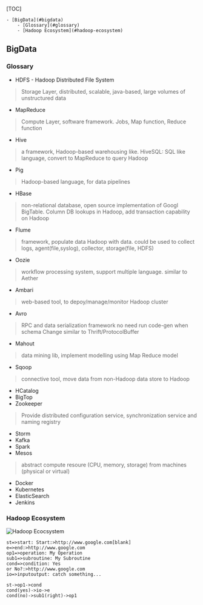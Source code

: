 [TOC]
<!-- TOC depthFrom:1 depthTo:6 withLinks:1 updateOnSave:1 orderedList:0 -->

	- [BigData](#bigdata)
		- [Glossary](#glossary)
		- [Hadoop Ecosystem](#hadoop-ecosystem)

<!-- /TOC -->
## BigData
### Glossary
  + HDFS - Hadoop Distributed File System
  > Storage Layer, distributed, scalable, java-based, large volumes of unstructured data
  + MapReduce
  > Compute Layer, software framework. Jobs, Map function, Reduce function
  + Hive
  > a framework, Hadoop-based warehousing like. HiveSQL: SQL like language,
  > convert to MapReduce to query Hadoop
  + Pig
  > Hadoop-based language, for data pipelines
  + HBase
  > non-relational database, open source implementation of Googl BigTable. Column DB
  lookups in Hadoop, add transaction capability on Hadoop
  + Flume
  > framework, populate data Hadoop with data.
  > could be used to collect logs, agent(file,syslog), collector, storage(file, HDFS)
  + Oozie
  > workflow processing system, support multiple language. similar to Aether
  + Ambari
  > web-based tool, to depoy/manage/monitor Hadoop cluster
  + Avro
  > RPC and data serialization framework
  > no need run code-gen when schema Change
  > similar to Thrift/ProtocolBuffer
  + Mahout
  > data mining lib, implement modelling using Map Reduce model
  + Sqoop
  > connective tool, move data from non-Hadoop data store to Hadoop
  + HCatalog
  + BigTop
  + Zookeeper
  > Provide distributed configuration service, synchronization service and
  > naming registry
  + Storm
  + Kafka
  + Spark
  + Mesos
  > abstract compute resoure (CPU, memory, storage) from machines (physical or virtual)
  >
  + Docker
  + Kubernetes
  + ElasticSearch
  + Jenkins
### Hadoop Ecosystem
  ![Hadoop Ecocsystem](http://www.searchtb.com/wp-content/uploads/2011/01/image0010.jpg)


```flow
st=>start: Start:>http://www.google.com[blank]
e=>end:>http://www.google.com
op1=>operation: My Operation
sub1=>subroutine: My Subroutine
cond=>condition: Yes
or No?:>http://www.google.com
io=>inputoutput: catch something...

st->op1->cond
cond(yes)->io->e
cond(no)->sub1(right)->op1
```
